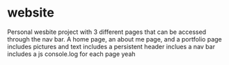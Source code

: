 # website

Personal wesbite project with 3 different pages that can be accessed through the nav bar. A home page, an about me page, and a portfolio page
includes pictures and text
includes a persistent header
inclues a nav bar
includes a js console.log for each page
yeah
